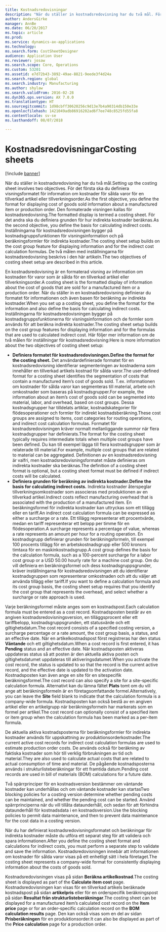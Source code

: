 ```yaml
---
title: Kostnadsredovisningar
description: "När du ställer in kostnadsredovisning har du två mål. För det första ska du definiera visningsformatet för information om kostnader för sålda varor för en tillverkad artikel eller tillverkningsorder. Den formaterade visningen kallas för kostnadsredovisning. För det andra ska du definiera grunden för hur indirekta kostnader beräknas. Inställningarna för kostnadsredovisningen bygger på kostnadsgruppsfunktionen för visningsinformation och på beräkningsformler för indirekta kostnader. De två målen med inställningarna för kostnadsredovisning beskrivs i den här artikeln."
author: AndersGirke
manager: AnnBe
ms.date: 06/20/2017
ms.topic: article
ms.prod: 
ms.service: dynamics-ax-applications
ms.technology: 
ms.search.form: CostSheetDesigner
audience: Application User
ms.reviewer: josaw
ms.search.scope: Core, Operations
ms.custom: 53201
ms.assetid: e7d72b43-3892-49ae-8821-9eede3f4d24a
ms.search.region: global
ms.search.industry: Manufacturing
ms.author: shylaw
ms.search.validFrom: 2016-02-28
ms.dyn365.ops.version: AX 7.0.0
ms.translationtype: HT
ms.sourcegitcommit: 1d98cbff30620256c9d13e7b4a90314db150e33e
ms.openlocfilehash: 1421049adb86916202ad6f7ee748c8525fd55fa8
ms.contentlocale: sv-se
ms.lasthandoff: 08/07/2018

---
```


# <a name="costing-sheets"></a><span data-ttu-id="b3025-108">Kostnadsredovisningar</span><span class="sxs-lookup"><span data-stu-id="b3025-108">Costing sheets</span></span>

[!include [banner](../includes/banner.md)]

<span data-ttu-id="b3025-109">När du ställer in kostnadsredovisning har du två mål.</span><span class="sxs-lookup"><span data-stu-id="b3025-109">Setting up the costing sheet involves two objectives.</span></span> <span data-ttu-id="b3025-110">För det första ska du definiera visningsformatet för information om kostnader för sålda varor för en tillverkad artikel eller tillverkningsorder.</span><span class="sxs-lookup"><span data-stu-id="b3025-110">As the first objective, you define the format for displaying cost of goods sold information about a manufactured item or production order.</span></span> <span data-ttu-id="b3025-111">Den formaterade visningen kallas för kostnadsredovisning.</span><span class="sxs-lookup"><span data-stu-id="b3025-111">The formatted display is termed a costing sheet.</span></span> <span data-ttu-id="b3025-112">För det andra ska du definiera grunden för hur indirekta kostnader beräknas.</span><span class="sxs-lookup"><span data-stu-id="b3025-112">As the second objective, you define the basis for calculating indirect costs.</span></span> <span data-ttu-id="b3025-113">Inställningarna för kostnadsredovisningen bygger på kostnadsgruppsfunktionen för visningsinformation och på beräkningsformler för indirekta kostnader.</span><span class="sxs-lookup"><span data-stu-id="b3025-113">The costing sheet setup builds on the cost group feature for displaying information and for the indirect cost calculation formulas.</span></span> <span data-ttu-id="b3025-114">De två målen med inställningarna för kostnadsredovisning beskrivs i den här artikeln.</span><span class="sxs-lookup"><span data-stu-id="b3025-114">The two objectives of costing sheet setup are described in this article.</span></span> 

<span data-ttu-id="b3025-115">En kostnadsredovisning är en formaterad visning av information om kostnaden för varor som är sålda för en tillverkad artikel eller tillverkningsorder.</span><span class="sxs-lookup"><span data-stu-id="b3025-115">A costing sheet is the formatted display of information about the cost of goods that are sold for a manufactured item or a production order.</span></span> <span data-ttu-id="b3025-116">När du ställer in en kostnadsredovisning definierar du formatet för informationen och även basen för beräkning av indirekta kostnader.</span><span class="sxs-lookup"><span data-stu-id="b3025-116">When you set up a costing sheet, you define the format for the information and also define the basis for calculating indirect costs.</span></span> <span data-ttu-id="b3025-117">Inställningarna för kostnadsredovisningen bygger på kostnadsgruppsfunktionerna för visningsinformation och de formler som används för att beräkna indirekta kostnader.</span><span class="sxs-lookup"><span data-stu-id="b3025-117">The costing sheet setup builds on the cost group features for displaying information and for the formulas that are used to calculated indirect cost.</span></span> <span data-ttu-id="b3025-118">Här följer mer information om de två målen för inställningar för kostnadsredovisning:</span><span class="sxs-lookup"><span data-stu-id="b3025-118">Here is more information about the two objectives of costing sheet setup:</span></span>
-   <span data-ttu-id="b3025-119">**Definiera formatet för kostnadsredovisningen.**</span><span class="sxs-lookup"><span data-stu-id="b3025-119">**Define the format for the costing sheet.**</span></span> <span data-ttu-id="b3025-120">Det användardefinierade formatet för en kostnadsredovisning identifierar segmenteringen av kostnaderna som innehåller en tillverkad artikels kostnad för sålda varor.</span><span class="sxs-lookup"><span data-stu-id="b3025-120">The user-defined format for a costing sheet identifies the segmentation of costs that contain a manufactured item’s cost of goods sold.</span></span> <span data-ttu-id="b3025-121">T.ex. informationen om kostnader för sålda varor kan segmenteras till material, arbete och omkostnader som baseras på kostnadsgrupper.</span><span class="sxs-lookup"><span data-stu-id="b3025-121">For example, the information about an item’s cost of goods sold can be segmented into material, labor, and overhead, based on cost groups.</span></span> <span data-ttu-id="b3025-122">Dessa kostnadsgrupper har tilldelats artiklar, kostnadskategorier för flödesoperationer och formler för indirekt kostnadsberäkning.</span><span class="sxs-lookup"><span data-stu-id="b3025-122">These cost groups are assigned to items, cost categories for routing operations, and indirect cost calculation formulas.</span></span> <span data-ttu-id="b3025-123">Formatet för kostnadsredovisningen kräver normalt mellanliggande summor när flera kostnadsgrupper har definierats.</span><span class="sxs-lookup"><span data-stu-id="b3025-123">The format for the costing sheet typically requires intermediate totals when multiple cost groups have been defined.</span></span> <span data-ttu-id="b3025-124">Du kan till exempel lägga till flera kostnadsgrupper som är relaterade till material.</span><span class="sxs-lookup"><span data-stu-id="b3025-124">For example, multiple cost groups that are related to material can be aggregated.</span></span> <span data-ttu-id="b3025-125">Definitionen av en kostnadsredovisning är valfri, men kostnadsredovisningsformatet måste definieras om indirekta kostnader ska beräknas.</span><span class="sxs-lookup"><span data-stu-id="b3025-125">The definition of a costing sheet format is optional, but a costing sheet format must be defined if indirect costs will be calculated.</span></span>
-   <span data-ttu-id="b3025-126">**Definiera grunden för beräkning av indirekta kostnader.**</span><span class="sxs-lookup"><span data-stu-id="b3025-126">**Define the basis for calculating indirect costs.**</span></span> <span data-ttu-id="b3025-127">Indirekta kostnader återspeglar tillverkningsomkostnader som associeras med produktionen av en tillverkad artikel.</span><span class="sxs-lookup"><span data-stu-id="b3025-127">Indirect costs reflect manufacturing overhead that is associated with the production of a manufactured item.</span></span> <span data-ttu-id="b3025-128">En beräkningsformel för indirekta kostnader kan uttryckas som ett tillägg eller en tariff.</span><span class="sxs-lookup"><span data-stu-id="b3025-128">An indirect cost calculation formula can be expressed as either a surcharge or a rate.</span></span> <span data-ttu-id="b3025-129">Ett tillägg representerar ett procentvärde, medan en tariff representerar ett belopp per timme för en flödesoperation.</span><span class="sxs-lookup"><span data-stu-id="b3025-129">A surcharge represents a percentage of value, whereas a rate represents an amount per hour for a routing operation.</span></span> <span data-ttu-id="b3025-130">En kostnadsgrupp definierar grunden för beräkningsformeln, till exempel 100 procents tillägg för en arbetskostnadsgrupp eller 500 kronors timtaxa för en maskinkostnadsgrupp.</span><span class="sxs-lookup"><span data-stu-id="b3025-130">A cost group defines the basis for the calculation formula, such as a 100-percent surcharge for a labor cost group or a USD 50.00 hourly rate for a machine cost group.</span></span> <span data-ttu-id="b3025-131">Om du vill definiera en beräkningsformel och dess kostnadsgruppsgrunder, kräver inställningarna för kostnadsredovisningen att du identifierar kostnadsgruppen som representerar omkostnaden och att du väljer att använda tillägg eller tariff.</span><span class="sxs-lookup"><span data-stu-id="b3025-131">If you want to define a calculation formula and its cost group basis, the costing sheet setup requires that you identify the cost group that represents the overhead, and select whether a surcharge or rate approach is used.</span></span>

<span data-ttu-id="b3025-132">Varje beräkningsformel måste anges som en kostnadspost.</span><span class="sxs-lookup"><span data-stu-id="b3025-132">Each calculation formula must be entered as a cost record.</span></span> <span data-ttu-id="b3025-133">Kostnadsposten består av en angiven kostnadsredovisningsversion, en tilläggsprocent eller ett tariffbelopp, kostnadsgruppsgrunden, ett statusvärde och ett giltighetsdatum.</span><span class="sxs-lookup"><span data-stu-id="b3025-133">The cost record consists of a specified costing version, a surcharge percentage or a rate amount, the cost group basis, a status, and an effective date.</span></span> <span data-ttu-id="b3025-134">När en artikelkostnadspost först registreras har den status **Väntande** och ett giltighetsdatum.</span><span class="sxs-lookup"><span data-stu-id="b3025-134">When a cost record is first entered, it has **Pending** status and an effective date.</span></span> <span data-ttu-id="b3025-135">När kostnadsposten aktiveras uppdateras status så att posten är den aktuella aktiva posten och giltighetsdatumet uppdateras till aktiveringsdatumet.</span><span class="sxs-lookup"><span data-stu-id="b3025-135">When you activate the cost record, the status is updated to so that the record is the current active record, and the effective date is updated to the activation date.</span></span> <span data-ttu-id="b3025-136">Kostnadsposten kan även ange en site för en sitespecifik beräkningsformel.</span><span class="sxs-lookup"><span data-stu-id="b3025-136">The cost record can also specify a site for a site-specific calculation formula.</span></span> <span data-ttu-id="b3025-137">Alternativt kan du lämna fältet **Plats** tomt om du vill ange att beräkningsformeln är en företagsomfattande formel.</span><span class="sxs-lookup"><span data-stu-id="b3025-137">Alternatively, you can leave the **Site** field blank to indicate that the calculation formula is a company-wide formula.</span></span> <span data-ttu-id="b3025-138">Kostnadsposten kan också bestå av en angiven artikel eller en artikelgrupp när beräkningsformeln har markerats som en formel per artikel.</span><span class="sxs-lookup"><span data-stu-id="b3025-138">The cost record can optionally consist of a specified item or item group when the calculation formula has been marked as a per-item formula.</span></span> 

<span data-ttu-id="b3025-139">De aktuella aktiva kostnadsposterna för beräkningsformler för indirekta kostnader används för uppskattning av produktionsorderkostnader.</span><span class="sxs-lookup"><span data-stu-id="b3025-139">The current active cost records for indirect cost calculation formulas are used to estimate production order costs.</span></span> <span data-ttu-id="b3025-140">De används också för beräkning av faktiska kostnader som hör till verklig förbrukningen av tid och material.</span><span class="sxs-lookup"><span data-stu-id="b3025-140">They are also used to calculate actual costs that are related to actual consumption of time and material.</span></span> <span data-ttu-id="b3025-141">De pågående kostnadsposterna används i strukturlisteberäkningar för ett framtida datum.</span><span class="sxs-lookup"><span data-stu-id="b3025-141">Pending cost records are used in bill of materials (BOM) calculations for a future date.</span></span> 

<span data-ttu-id="b3025-142">Två spärrprinciper för en kostnadsversion bestämmer om väntande kostnader kan underhållas och om väntande kostnader kan startas</span><span class="sxs-lookup"><span data-stu-id="b3025-142">Two blocking policies for a costing version determine whether pending costs can be maintained, and whether the pending cost can be started.</span></span> <span data-ttu-id="b3025-143">Använd spärrprinciperna när du vill tillåta dataunderhåll, och sedan för att förhindra dataunderhåll för kostnadsdata i en kostnadsversion.</span><span class="sxs-lookup"><span data-stu-id="b3025-143">Use the blocking policies to permit data maintenance, and then to prevent data maintenance for the cost data in a costing version.</span></span> 

<span data-ttu-id="b3025-144">När du har definierat kostnadsredovisningsformatet och beräkningar för indirekta kostnader måste du utföra ett separat steg för att validera och spara informationen.</span><span class="sxs-lookup"><span data-stu-id="b3025-144">After you define the costing sheet format and calculations for indirect costs, you must perform a separate step to validate and save the information.</span></span> <span data-ttu-id="b3025-145">Kostnadsredovisningen innebär att informationen om kostnader för sålda varor visas på ett enhetligt sätt i hela företaget.</span><span class="sxs-lookup"><span data-stu-id="b3025-145">The costing sheet represents a company-wide format for consistently displaying information about the costs of goods sold.</span></span> 

<span data-ttu-id="b3025-146">Kostnadsredovisningen visas på sidan **Beräkna artikelkostnad**.</span><span class="sxs-lookup"><span data-stu-id="b3025-146">The costing sheet is displayed as part of the **Calculate item cost** page.</span></span> <span data-ttu-id="b3025-147">Kostnadsredovisningen kan visas för en tillverkad artikels beräknade kostnadspost på sidan **artikelpris** eller för en orderspecifik beräkningspost på sidan **Resultat från strukturlisteberäkningar**.</span><span class="sxs-lookup"><span data-stu-id="b3025-147">The costing sheet can be displayed for a manufactured item’s calculated cost record on the **Item price** page or for an order-specific calculation record on the **BOM calculation results** page.</span></span> <span data-ttu-id="b3025-148">Den kan också visas som en del av sidan **Prisberäkningen** för en produktionsorder.</span><span class="sxs-lookup"><span data-stu-id="b3025-148">It can also be displayed as part of the **Price calculation** page for a production order.</span></span>






